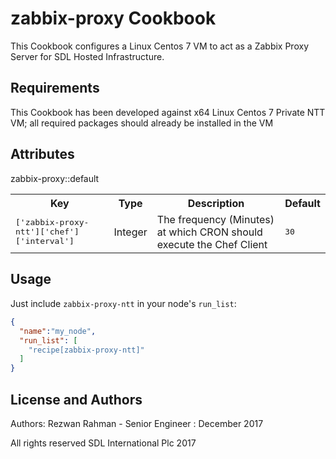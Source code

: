 zabbix-proxy Cookbook
=================
This Cookbook configures a Linux Centos 7 VM to act as a Zabbix Proxy Server for SDL Hosted Infrastructure.

Requirements
------------
This Cookbook has been developed against x64 Linux Centos 7 Private NTT VM; all required packages should already be installed in the VM

Attributes
----------

zabbix-proxy::default
<table>
  <tr>
    <th>Key</th>
    <th>Type</th>
    <th>Description</th>
    <th>Default</th>
  </tr>
  <tr>
    <td><tt>['zabbix-proxy-ntt']['chef']['interval']</tt></td>
    <td>Integer</td>
    <td>The frequency (Minutes) at which CRON should execute the Chef Client</td>
    <td><tt>30</tt></td>
  </tr>
  <tr>
</table>

Usage
-----
Just include `zabbix-proxy-ntt` in your node's `run_list`:

```json
{
  "name":"my_node",
  "run_list": [
    "recipe[zabbix-proxy-ntt]"
  ]
}
```

License and Authors
-------------------
Authors:
Rezwan Rahman - Senior Engineer : December 2017

All rights reserved SDL International Plc 2017
